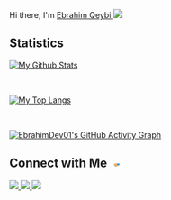 
  Hi there, I'm 
  <a href="https://github.com/EbrahimDev01">Ebrahim Qeybi </a>
 <img src="https://camo.githubusercontent.com/e8e7b06ecf583bc040eb60e44eb5b8e0ecc5421320a92929ce21522dbc34c891/68747470733a2f2f6d656469612e67697068792e636f6d2f6d656469612f6876524a434c467a6361737252346961377a2f67697068792e676966" width="25px"/>


## **Statistics** 
  
[![My Github Stats](https://github-readme-stats.vercel.app/api?username=EbrahimDev01&show_icons=true&theme=dracula)](https://github.com/EbrahimDev01)

<br/>

[![My Top Langs](https://github-readme-stats.vercel.app/api/top-langs/?username=EbrahimDev01&layout=compact&theme=dracula&langs_count=10)](https://github.com/EbrahimDev01)

<br/>

[![EbrahimDev01's GitHub Activity Graph](https://activity-graph.herokuapp.com/graph?username=EbrahimDev01&theme=react-dark&custom_title=Contribution+Graph)](https://github.com/EbrahimDev01)

## **Connect with Me** <img src="Handshake.gif" width="25px"/>

<a href="https://telegram.me/CyberEbrahim01">
  <img src="https://img.shields.io/badge/Telegram-blue?style=for-the-badge&logo=telegram"/> 
 </a> 
<a href="mailto:EbrahimDev01@gmail.com">
  <img src="https://img.shields.io/badge/Gmail-D14836?style=for-the-badge&logo=gmail&logoColor=white"/>
</a>
<a href="https://twitter.com/CyberEbrahim01">
  <img src="https://img.shields.io/badge/Twitter-white?style=for-the-badge&logo=twitter&logoColor=blue"/>
</a>
